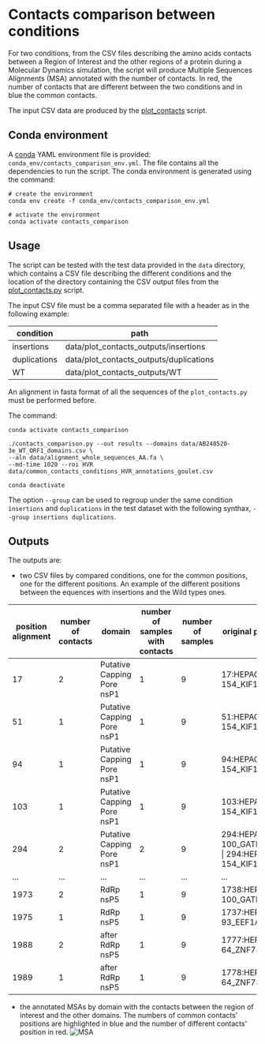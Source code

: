 # Contacts comparison between conditions

For two conditions, from the CSV files describing the amino acids contacts between a Region of Interest and the other 
regions of a protein during a Molecular Dynamics simulation, the script will produce Multiple Sequences Alignments 
(MSA) annotated with the number of contacts.
In red, the number of contacts that are different between the two conditions and in blue the common contacts.

The input CSV data are produced by the [plot_contacts](https://github.com/njeanne/plot_contacts/tree/main) script.

## Conda environment

A [conda](https://docs.conda.io/projects/conda/en/latest/index.html) YAML environment file is provided: 
`conda_env/contacts_comparison_env.yml`.
The file contains all the dependencies to run the script.
The conda environment is generated using the command:
```shell script
# create the environment
conda env create -f conda_env/contacts_comparison_env.yml

# activate the environment
conda activate contacts_comparison
```

## Usage

The script can be tested with the test data provided in the `data` directory, which contains a CSV file describing the 
different conditions and the location of the directory containing the CSV output files from the [plot_contacts.py](https://github.com/njeanne/plot_contacts) 
script.

The input CSV file must be a comma separated file with a header as in the following example:

| condition    | path |
|--------------|---|
| insertions   | data/plot_contacts_outputs/insertions |
| duplications | data/plot_contacts_outputs/duplications |
| WT           | data/plot_contacts_outputs/WT |

An alignment in fasta format of all the sequences of the `plot_contacts.py` must be performed before.

The command:
```shell script
conda activate contacts_comparison

./contacts_comparison.py --out results --domains data/AB248520-3e_WT_ORF1_domains.csv \
--aln data/alignment_whole_sequences_AA.fa \
--md-time 1020 --roi HVR data/common_contacts_conditions_HVR_annotations_goulet.csv

conda deactivate
```

The option `--group` can be used
to regroup under the same condition `ìnsertions` and `duplications` in the test dataset with the following synthax, 
`--group insertions duplications`.


## Outputs

The outputs are:
- two CSV files by compared conditions, one for the common positions, one for the different positions.
  An example of the different positions between the equences with insertions and the Wild types ones.
 
|position alignment|number of contacts|domain                    |number of samples with contacts|number of samples|original positions                                |
|------------------|------------------|--------------------------|-------------------------------|-----------------|--------------------------------------------------|
|17                |2                 |Putative Capping Pore nsP1|1                              |9                |17:HEPAC-154_KIF1B_ORF1                           |
|51                |1                 |Putative Capping Pore nsP1|1                              |9                |51:HEPAC-154_KIF1B_ORF1                           |
|94                |1                 |Putative Capping Pore nsP1|1                              |9                |94:HEPAC-154_KIF1B_ORF1                           |
|103               |1                 |Putative Capping Pore nsP1|1                              |9                |103:HEPAC-154_KIF1B_ORF1                          |
|294               |2                 |Putative Capping Pore nsP1|2                              |9                |294:HEPAC-100_GATM_ORF1 &#124; 294:HEPAC-154_KIF1B_ORF1|
|...           |...                 |...               |...                              |...               |...                           |
|1973              |2                 |RdRp nsP5                 |1                              |9                |1738:HEPAC-100_GATM_ORF1                          |
|1975              |1                 |RdRp nsP5                 |1                              |9                |1737:HEPAC-93_EEF1A1_ORF1                         |
|1988              |2                 |after RdRp nsP5           |1                              |9                |1777:HEPAC-64_ZNF787_ORF1                         |
|1989              |1                 |after RdRp nsP5           |1                              |9                |1778:HEPAC-64_ZNF787_ORF1                         |

- the annotated MSAs by domain with the contacts between the region of interest and the other domains.
  The numbers of common contacts' positions are highlighted in blue and the number of different contacts' position in red.
  ![MSA](doc/_static/msa.svg)
